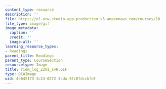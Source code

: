 ```yaml
---
content_type: resource
description: ''
file: https://ol-ocw-studio-app-production.s3.amazonaws.com/courses/18-04-complex-variables-with-applications-fall-1999/4e6421733c2402723cda8fc8fdccbfdf_riem_log_Z2m1_svH.GIF
file_type: image/gif
image_metadata:
  caption: ''
  credit: ''
  image-alt: ''
learning_resource_types:
- Readings
parent_title: Readings
parent_type: CourseSection
resourcetype: Image
title: riem_log_Z2m1_svH.GIF
type: OCWImage
uid: 4e642173-3c24-0272-3cda-8fc8fdccbfdf
---
```

